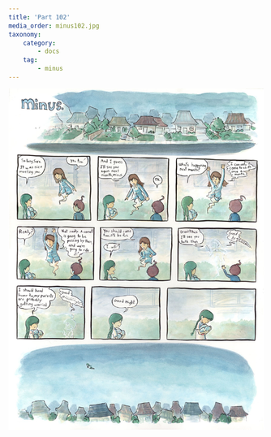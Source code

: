 ```yaml
---
title: 'Part 102'
media_order: minus102.jpg
taxonomy:
    category:
        - docs
    tag:
        - minus
---
```


![](minus102.jpg)